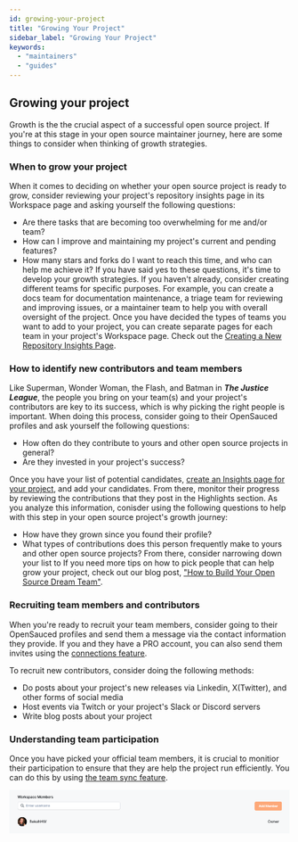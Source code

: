 ```yaml
---
id: growing-your-project
title: "Growing Your Project"
sidebar_label: "Growing Your Project"
keywords:
  - "maintainers"
  - "guides"
---
```


## Growing your project

Growth is the the crucial aspect of a successful open source project. If you're at this stage in your open source maintainer journey, here are some things to consider when thinking of growth strategies.

### When to grow your project

When it comes to deciding on whether your open source project is ready to grow, consider reviewing your project's repository insights page in its Workspace page and asking yourself the following questions:

- Are there tasks that are becoming too overwhelming for me and/or team?
- How can I improve and maintaining my project's current and pending features?
- How many stars and forks do I want to reach this time, and who can help me achieve it?
If you have said yes to these questions, it's time to develop your growth strategies. If you haven't already, consider creating different teams for specific purposes. For example, you can create a docs team for documentation maintenance, a triage team for reviewing and improving issues, or a maintainer team to help you with overall oversight of the project.  Once you have decided the types of teams you want to add to your project, you can create separate pages for each team in your project's Workspace page. Check out the [Creating a New Repository Insights Page](../docs/maintainers-guide.md#adding-repositories-to-your-workspace).

### How to identify new contributors and team members

Like Superman, Wonder Woman, the Flash, and Batman in ***The Justice League***, the people you bring on your team(s) and your project's contributors are key to its success, which is why picking the right people is important. When doing this process, consider going to their OpenSauced profiles and ask yourself the following questions:

- How often do they contribute to yours and other open source projects in general?
- Are they invested in your project's success?

Once you have your list of potential candidates, [create an Insights page for your project](../docs/maintainers-guide.md#creating-a-new-repository-insight-page), and add your candidates. From there, monitor their progress by reviewing the contributions that they post in the Highlights section. As you analyze this information, conisder using the following questions to help with this step in your open source project's growth journey:

- How have they grown since you found their profile?
- What types of contributions does this person frequently make to yours and other open source projects?
From there, consider narrowing down your list to If you need more tips on how to pick people that can help grow your project, check out our blog post, ["How to Build Your Open Source Dream Team"](https://dev.to/opensauced/how-to-build-your-open-source-dream-team-a-guide-3i90).

### Recruiting team members and contributors

When you're ready to recruit your team members, consider going to their OpenSauced profiles and send them a message via the contact information they provide. If you and they have a PRO account, you can also send them invites using the [connections feature](../../docs/features-connections.md). 

To recruit new contributors, consider doing the following methods:

- Do posts about your project's new releases via Linkedin, X(Twitter), and other forms of social media
- Host events via Twitch or your project's Slack or Discord servers
- Write blog posts about your project 

### Understanding team participation

Once you have picked your official team members, it is crucial to monitior their participation to ensure that they are help the project run efficiently.  You can do this by using [the team sync feature](../docs/features/workspaces.md#team-workspaces). 

![Add People](../../static/img/add-to-workspace.png)
